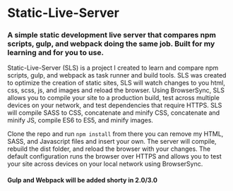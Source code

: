 # Static-Live-Server

### A simple static development live server that compares npm scripts, gulp, and webpack doing the same job. Built for my learning and for you to use.

Static-Live-Server (SLS) is a project I created to learn and compare npm scripts, gulp, and webpack as task runner and build tools. SLS was created to optimize the creation of static sites, SLS will watch changes to you html, css, scss, js, and images and reload the browser. Using BrowserSync, SLS allows you to compile your site to a production build, test across multiple devices on your network, and test dependencies that require HTTPS. SLS will compile SASS to CSS, concatenate and minify CSS, concatenate and minify JS, compile ES6 to ES5, and minify images.

Clone the repo and run ```npm install``` from there you can remove my HTML, SASS, and Javascript files and insert your own. The server will compile, rebuild the dist folder, and reload the browser with your changes. The default configuration runs the browser over HTTPS and allows you to test your site across devices on your local network using BrowserSync.

#### Gulp and Webpack will be added shorty in 2.0/3.0
